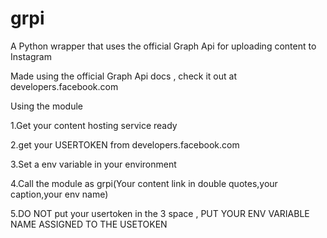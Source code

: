 # grpi
A Python wrapper that uses the official Graph Api for uploading content to Instagram


Made using the official Graph Api docs , check it out at developers.facebook.com



Using the module 

1.Get your content hosting service ready



2.get your USERTOKEN from developers.facebook.com


3.Set a env variable in your environment

4.Call the module as grpi(Your content link in double quotes,your caption,your env name)


5.DO NOT put your usertoken in the 3 space , PUT  YOUR ENV VARIABLE NAME ASSIGNED TO THE USETOKEN
